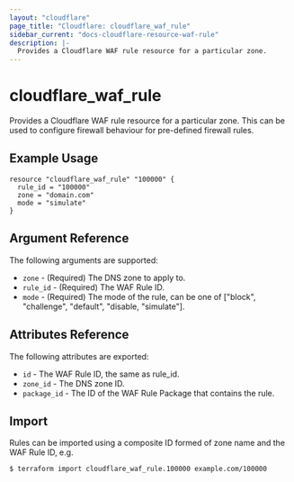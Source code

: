 ```yaml
---
layout: "cloudflare"
page_title: "Cloudflare: cloudflare_waf_rule"
sidebar_current: "docs-cloudflare-resource-waf-rule"
description: |-
  Provides a Cloudflare WAF rule resource for a particular zone.
---
```


# cloudflare_waf_rule

Provides a Cloudflare WAF rule resource for a particular zone. This can be used to configure firewall behaviour for pre-defined firewall rules.

## Example Usage

```hcl
resource "cloudflare_waf_rule" "100000" {
  rule_id = "100000"
  zone = "domain.com"
  mode = "simulate"
}
```

## Argument Reference

The following arguments are supported:

* `zone` - (Required) The DNS zone to apply to.
* `rule_id` - (Required) The WAF Rule ID.
* `mode` - (Required) The mode of the rule, can be one of ["block", "challenge", "default", "disable, "simulate"].


## Attributes Reference

The following attributes are exported:

* `id` - The WAF Rule ID, the same as rule_id.
* `zone_id` - The DNS zone ID.
* `package_id` - The ID of the WAF Rule Package that contains the rule.

## Import

Rules can be imported using a composite ID formed of zone name and the WAF Rule ID, e.g.

```
$ terraform import cloudflare_waf_rule.100000 example.com/100000
```